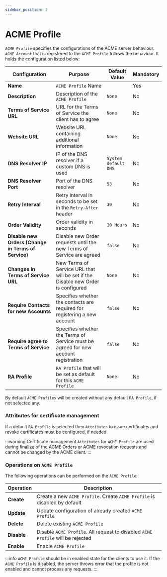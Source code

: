 ```yaml
---
sidebar_position: 3
---
```


# ACME Profile

`ACME Profile` specifies the configurations of the ACME server behaviour. `ACME Account` that is registered to the `ACME Profile` follows the behaviour.
 It holds the configuration listed below:

| Configuration                                       | Purpose                                                                            | Default Value        | Mandatory                                     |
|-----------------------------------------------------|------------------------------------------------------------------------------------|----------------------|-----------------------------------------------|
| **Name**                                            | `ACME Profile` Name                                                                |                      | <span class="badge badge--success">Yes</span> |
| **Description**                                     | Description of the `ACME Profile`                                                  | `None`               | <span class="badge badge--danger">No</span>   |
| **Terms of Service URL**                            | URL for the Terms of Service the client has to agree                               | `None`               | <span class="badge badge--danger">No</span>   |
| **Website URL**                                     | Website URL containing additional information                                      | `None`               | <span class="badge badge--danger">No</span>   |
| **DNS Resolver IP**                                 | IP of the DNS resolver if a custom DNS is used                                     | `System default DNS` | <span class="badge badge--danger">No</span>   |
| **DNS Resolver Port**                               | Port of the DNS resolver                                                           | `53`                 | <span class="badge badge--danger">No</span>   |
| **Retry Interval**                                  | Retry interval in seconds to be set in the `Retry-After` header                    | `30`                 | <span class="badge badge--danger">No</span>   |
| **Order Validity**                                  | Order validity in seconds                                                          | `10 Hours`           | <span class="badge badge--danger">No</span>   |
| **Disable new Orders (Change in Terms of Service)** | Disable new Order requests until the new Terms of Service are agreed               | `false`              | <span class="badge badge--danger">No</span>   |
| **Changes in Terms of Service URL**                 | New Terms of Service URL that will be set if the Disable new Order is configured   | `None`               | <span class="badge badge--danger">No</span>   |
| **Require Contacts for new Accounts**               | Specifies whether the contacts are required for registering a new account          | `false`              | <span class="badge badge--danger">No</span>   |
| **Require agree to Terms of Service**               | Specifies whether the Terms of Service must be agreed for new account registration | `false`              | <span class="badge badge--danger">No</span>   |
| **RA Profile**                                      | `RA Profile` that will be set as default for this `ACME Profile`                   | `None`               | <span class="badge badge--danger">No</span>   |

By default `ACME Profiles` will be created without any default `RA Profile`, if not selected any.

### Attributes for certificate management

If a default `RA Profile` is selected then `Attributes` to issue certificates and revoke certificates must be configured, if needed.

:::warning
Certificate management `Attributes` for `ACME Profile` are used during finalize of the ACME Orders or ACME revocation requests and cannot be changed by the ACME client.
:::

### Operations on `ACME Profile`

The following operations can be performed on the `ACME Profile`:

| Operation   | Description                                                                     |
|-------------|---------------------------------------------------------------------------------|
| **Create**  | Create a new `ACME Profile`. Create `ACME Profile` is disabled by default       |
| **Update**  | Update configuration of already created `ACME Profile`                          |
| **Delete**  | Delete existing `ACME Profile`                                                  |
| **Disable** | Disable `ACME Profile`. All request to disabled `ACME Profile` will be rejected |
| **Enable**  | Enable `ACME Profile`                                                           |

:::info
`ACME Profile` should be in enabled state for the clients to use it. If the `ACME Profile` is disabled, the server throws error that the profile is not enabled and cannot process any requests.
:::
